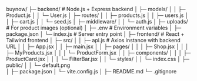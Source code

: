 buynow/
├─ backend/ # Node.js + Express backend
│ ├─ models/
│ │ ├─ Product.js
│ │ └─ User.js
│ ├─ routes/
│ │ ├─ products.js
│ │ ├─ users.js
│ │ ├─ cart.js
│ │ └─ seed.js
│ ├─ middleware/
│ │ └─ auth.js
│ ├─ uploads/ # For product images (optional)
│ ├─ .env # Environment variables
│ ├─ package.json
│ └─ index.js # Server entry point
│
├─ frontend/ # React + Tailwind frontend
│ ├─ src/
│ │ ├─ api.js # Axios instance with backend URL
│ │ ├─ App.jsx
│ │ ├─ main.jsx
│ │ ├─ pages/
│ │ │ ├─ Shop.jsx
│ │ │ ├─ MyProducts.jsx
│ │ │ └─ ProductForm.jsx
│ │ ├─ components/
│ │ │ ├─ ProductCard.jsx
│ │ │ └─ FilterBar.jsx
│ │ └─ styles/
│ │ └─ index.css
│ ├─ public/
│ │ └─ default.png  
│ ├─ package.json
│ └─ vite.config.js
│
├─ README.md
└─ .gitignore
